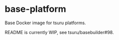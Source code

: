 base-platform
=============

Base Docker image for tsuru platforms.

README is currently WIP, see tsuru/basebuilder#98.
